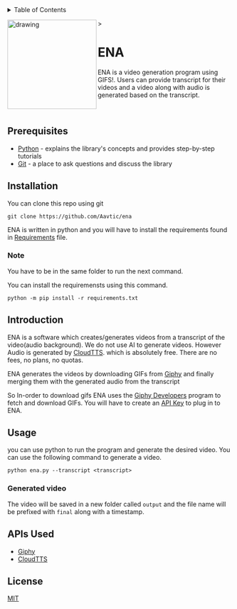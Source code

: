 <details>
<summary>Table of Contents</summary>

- [ENA](#ENA)
- [Prerequisites](#prerequisites)
- [Installation](#installation)
  - [Note](#note)
- [Introduction](#introduction)
- [Usage](#usage)
  - [generated video](#generated-video)
- [APIs Used](#apis-used)
- [Licesnse](#license)

</details>

<img align="left" src="https://github.com/Aavtic/ena/releases/download/tags/ena-logo.png" alt="drawing" width="200"/>>

# ENA

ENA is a video generation program using GIFS!. Users can provide transcript for their videos and a video along with audio is generated based on the transcript.

&nbsp;

## Prerequisites
- [Python][Python Download] - explains the library's concepts and provides step-by-step tutorials
- [Git][Git Download] - a place to ask questions and discuss the library

## Installation

You can clone this repo using git 
```shell
git clone https://github.com/Aavtic/ena
```
ENA is written in python and you will have to install the requirements found in [Requirements] file.

### Note 
You have to be in the same folder to run the next command.

You can install the requiremensts using this command.
```shell
python -m pip install -r requirements.txt
```

## Introduction

ENA is a software which creates/generates videos from a transcript of the video(audio background). We do not use AI to generate videos. However Audio is generated by [CloudTTS]. which is absolutely free. There are no fees, no plans, no quotas.

ENA generates the videos by downloading GIFs from [Giphy] and finally merging them with the generated audio from the transcript

So In-order to download gifs ENA uses the [Giphy Developers] program to fetch and download GIFs. You will have to create an [API Key] to plug in to ENA.

## Usage

you can use python to run the program and generate the desired video.
You can use the following command to generate a video.
```shell
python ena.py --transcript <transcript> 
```
### Generated video
The video will be saved in a new folder called `output` and the file name will be prefixed with `final` along with a timestamp.


## APIs Used
- [Giphy]
- [CloudTTS]


## License

[MIT](./LICENSE)


[Python Download]: https://www.python.org/downloads/
[Git Download]: https://git-scm.com/downloads
[Requirements]: ./requirements.txt
[CloudTTS]: https://cloudtts.com/about.html 
[Giphy]: https://giphy.com/
[GIphy Developers]: https://developers.giphy.com/
[API Key]: https://developers.giphy.com/
